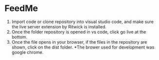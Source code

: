 # FeedMe
1. Import code or clone repository into visual studio code, and make sure the 
    live server extension by Ritwick is installed.
2. Once the folder repository is opened in vs code, click go live at the bottom.
3. Once the file opens in your browser, if the files in the repository are shown, click on the dist folder.
*The brower used for development was google chrome.
